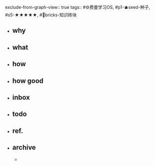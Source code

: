 exclude-from-graph-view:: true
tags:: #⚙️费曼学习OS, #p1-🫐seed-种子, #s5-★★★★★, #🧱bricks-知识砖块

- ## why
- ## what
- ## how
- ## how good
- ## inbox
- ## todo
- ## ref.
- ## archive
	-